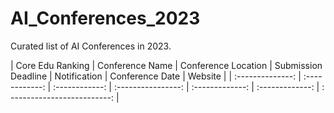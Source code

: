# AI_Conferences_2023

Curated list of AI Conferences in 2023.

| Core Edu Ranking | Conference Name | Conference Location | Submission Deadline | Notification | Conference Date | Website |
| :--------------: | :------------:  | :------------: | :----------------:  | :-------------: | :-------------: | : -------------------------: |



